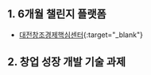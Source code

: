 ## 1. 6개월 챌린지 플랫폼

- [대전창조경제핵심센터](https://ccei.creativekorea.or.kr/daejeon/){:target="_blank"}<br>

## 2. 창업 성장 개발 기술 과제